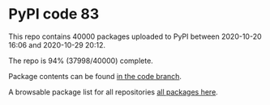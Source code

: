 # PyPI code 83

This repo contains 40000 packages uploaded to PyPI between 
2020-10-20 16:06 and 2020-10-29 20:12.

The repo is 94% (37998/40000) complete.

Package contents can be found [in the code branch](https://github.com/pypi-data/pypi-mirror-83/tree/code/packages).

A browsable package list for all repositories [all packages here](https://pypi-data.github.io/website/repositories/pypi-mirror-83).


